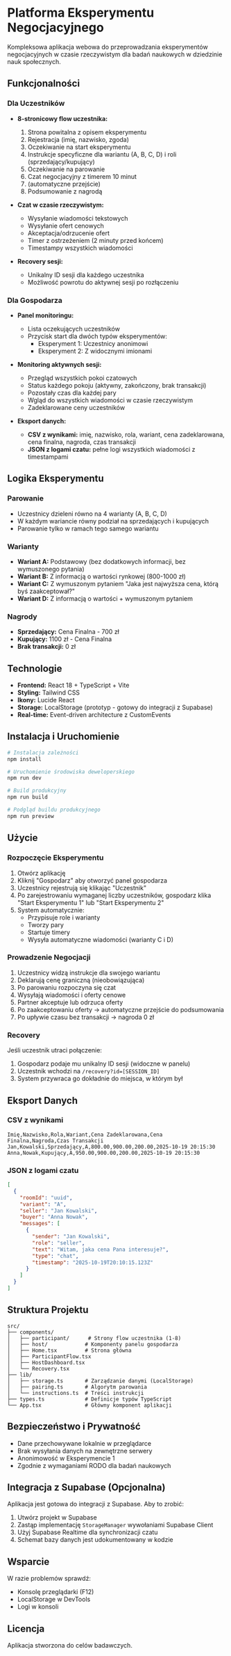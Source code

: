 # Platforma Eksperymentu Negocjacyjnego

Kompleksowa aplikacja webowa do przeprowadzania eksperymentów negocjacyjnych w czasie rzeczywistym dla badań naukowych w dziedzinie nauk społecznych.

## Funkcjonalności

### Dla Uczestników
- **8-stronicowy flow uczestnika:**
  1. Strona powitalna z opisem eksperymentu
  2. Rejestracja (imię, nazwisko, zgoda)
  3. Oczekiwanie na start eksperymentu
  4. Instrukcje specyficzne dla wariantu (A, B, C, D) i roli (sprzedający/kupujący)
  5. Oczekiwanie na parowanie
  6. Czat negocjacyjny z timerem 10 minut
  7. (automatyczne przejście)
  8. Podsumowanie z nagrodą

- **Czat w czasie rzeczywistym:**
  - Wysyłanie wiadomości tekstowych
  - Wysyłanie ofert cenowych
  - Akceptacja/odrzucenie ofert
  - Timer z ostrzeżeniem (2 minuty przed końcem)
  - Timestampy wszystkich wiadomości

- **Recovery sesji:**
  - Unikalny ID sesji dla każdego uczestnika
  - Możliwość powrotu do aktywnej sesji po rozłączeniu

### Dla Gospodarza
- **Panel monitoringu:**
  - Lista oczekujących uczestników
  - Przycisk start dla dwóch typów eksperymentów:
    - Eksperyment 1: Uczestnicy anonimowi
    - Eksperyment 2: Z widocznymi imionami

- **Monitoring aktywnych sesji:**
  - Przegląd wszystkich pokoi czatowych
  - Status każdego pokoju (aktywny, zakończony, brak transakcji)
  - Pozostały czas dla każdej pary
  - Wgląd do wszystkich wiadomości w czasie rzeczywistym
  - Zadeklarowane ceny uczestników

- **Eksport danych:**
  - **CSV z wynikami:** imię, nazwisko, rola, wariant, cena zadeklarowana, cena finalna, nagroda, czas transakcji
  - **JSON z logami czatu:** pełne logi wszystkich wiadomości z timestampami

## Logika Eksperymentu

### Parowanie
- Uczestnicy dzieleni równo na 4 warianty (A, B, C, D)
- W każdym wariancie równy podział na sprzedających i kupujących
- Parowanie tylko w ramach tego samego wariantu

### Warianty
- **Wariant A:** Podstawowy (bez dodatkowych informacji, bez wymuszonego pytania)
- **Wariant B:** Z informacją o wartości rynkowej (800-1000 zł)
- **Wariant C:** Z wymuszonym pytaniem "Jaka jest najwyższa cena, którą byś zaakceptował?"
- **Wariant D:** Z informacją o wartości + wymuszonym pytaniem

### Nagrody
- **Sprzedający:** Cena Finalna - 700 zł
- **Kupujący:** 1100 zł - Cena Finalna
- **Brak transakcji:** 0 zł

## Technologie

- **Frontend:** React 18 + TypeScript + Vite
- **Styling:** Tailwind CSS
- **Ikony:** Lucide React
- **Storage:** LocalStorage (prototyp - gotowy do integracji z Supabase)
- **Real-time:** Event-driven architecture z CustomEvents

## Instalacja i Uruchomienie

```bash
# Instalacja zależności
npm install

# Uruchomienie środowiska deweloperskiego
npm run dev

# Build produkcyjny
npm run build

# Podgląd buildu produkcyjnego
npm run preview
```

## Użycie

### Rozpoczęcie Eksperymentu

1. Otwórz aplikację
2. Kliknij "Gospodarz" aby otworzyć panel gospodarza
3. Uczestnicy rejestrują się klikając "Uczestnik"
4. Po zarejestrowaniu wymaganej liczby uczestników, gospodarz klika "Start Eksperymentu 1" lub "Start Eksperymentu 2"
5. System automatycznie:
   - Przypisuje role i warianty
   - Tworzy pary
   - Startuje timery
   - Wysyła automatyczne wiadomości (warianty C i D)

### Prowadzenie Negocjacji

1. Uczestnicy widzą instrukcje dla swojego wariantu
2. Deklarują cenę graniczną (nieobowiązująca)
3. Po parowaniu rozpoczyna się czat
4. Wysyłają wiadomości i oferty cenowe
5. Partner akceptuje lub odrzuca oferty
6. Po zaakceptowaniu oferty → automatyczne przejście do podsumowania
7. Po upływie czasu bez transakcji → nagroda 0 zł

### Recovery

Jeśli uczestnik utraci połączenie:
1. Gospodarz podaje mu unikalny ID sesji (widoczne w panelu)
2. Uczestnik wchodzi na `/recovery?id=[SESSION_ID]`
3. System przywraca go dokładnie do miejsca, w którym był

## Eksport Danych

### CSV z wynikami
```csv
Imię,Nazwisko,Rola,Wariant,Cena Zadeklarowana,Cena Finalna,Nagroda,Czas Transakcji
Jan,Kowalski,Sprzedający,A,800.00,900.00,200.00,2025-10-19 20:15:30
Anna,Nowak,Kupujący,A,950.00,900.00,200.00,2025-10-19 20:15:30
```

### JSON z logami czatu
```json
[
  {
    "roomId": "uuid",
    "variant": "A",
    "seller": "Jan Kowalski",
    "buyer": "Anna Nowak",
    "messages": [
      {
        "sender": "Jan Kowalski",
        "role": "seller",
        "text": "Witam, jaka cena Pana interesuje?",
        "type": "chat",
        "timestamp": "2025-10-19T20:10:15.123Z"
      }
    ]
  }
]
```

## Struktura Projektu

```
src/
├── components/
│   ├── participant/      # Strony flow uczestnika (1-8)
│   ├── host/            # Komponenty panelu gospodarza
│   ├── Home.tsx         # Strona główna
│   ├── ParticipantFlow.tsx
│   ├── HostDashboard.tsx
│   └── Recovery.tsx
├── lib/
│   ├── storage.ts       # Zarządzanie danymi (LocalStorage)
│   ├── pairing.ts       # Algorytm parowania
│   └── instructions.ts  # Treści instrukcji
├── types.ts             # Definicje typów TypeScript
└── App.tsx              # Główny komponent aplikacji
```

## Bezpieczeństwo i Prywatność

- Dane przechowywane lokalnie w przeglądarce
- Brak wysyłania danych na zewnętrzne serwery
- Anonimowość w Eksperymencie 1
- Zgodnie z wymaganiami RODO dla badań naukowych

## Integracja z Supabase (Opcjonalna)

Aplikacja jest gotowa do integracji z Supabase. Aby to zrobić:

1. Utwórz projekt w Supabase
2. Zastąp implementację `StorageManager` wywołaniami Supabase Client
3. Użyj Supabase Realtime dla synchronizacji czatu
4. Schemat bazy danych jest udokumentowany w kodzie

## Wsparcie

W razie problemów sprawdź:
- Konsolę przeglądarki (F12)
- LocalStorage w DevTools
- Logi w konsoli

## Licencja

Aplikacja stworzona do celów badawczych.
